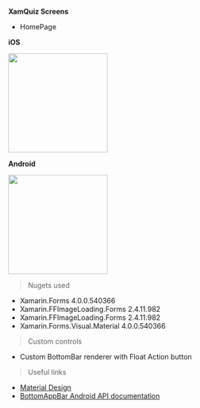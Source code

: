 **XamQuiz Screens**

- HomePage

**iOS**

<img src="https://i.imgur.com/QjTqSar.png" width="200"> 


**Android**

<img src="https://i.imgur.com/yYVPyhZ.png" width="200">



> Nugets used

- Xamarin.Forms 4.0.0.540366
- Xamarin.FFImageLoading.Forms 2.4.11.982
- Xamarin.FFImageLoading.Forms 2.4.11.982
- Xamarin.Forms.Visual.Material 4.0.0.540366

> Custom controls

- Custom BottomBar renderer with Float Action button

> Useful links

- <a href="https://material.io/design/components/app-bars-bottom.html">Material Design</a>
- <a href="https://developer.android.com/reference/com/google/android/material/bottomappbar/BottomAppBar">BottomAppBar Android API documentation</a>
